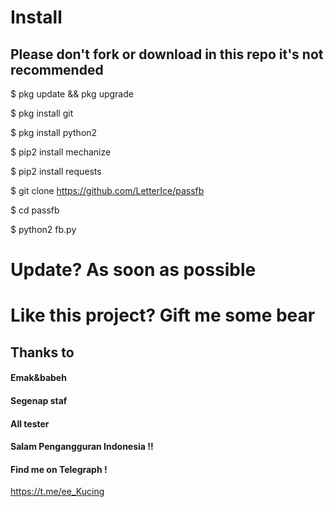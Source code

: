 # Install
## Please don't fork or download in this repo it's not recommended

$ pkg update && pkg upgrade

$ pkg install git

$ pkg install python2

$ pip2 install mechanize

$ pip2 install requests

$ git clone https://github.com/LetterIce/passfb

$ cd passfb

$ python2 fb.py

# Update? As soon as possible

# Like this project? Gift me some bear

## Thanks to
#### Emak&babeh
#### Segenap staf
#### All tester
#### Salam Pengangguran Indonesia !!
#### Find me on Telegraph !
https://t.me/ee_Kucing
#### 
#### 
